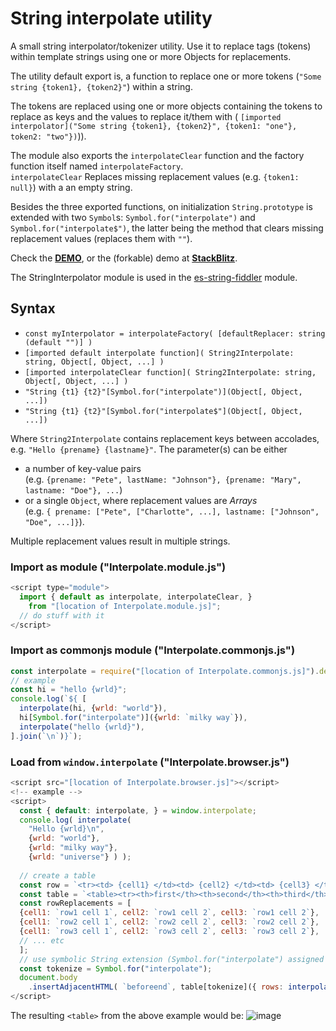 # String interpolate utility

A small string interpolator/tokenizer utility. Use it to replace tags (tokens) within template strings 
using one or more Objects for replacements.

The utility default export is, a function to replace one or more tokens (`"Some string {token1}, {token2}"`) 
within a string.

The tokens are replaced using one or more objects containing the tokens to replace as keys and the
values to replace it/them with (
`[imported interpolator]("Some string {token1}, {token2}", {token1: "one"}, token2: "two"})`)).

The module also exports the `interpolateClear` function and the factory function itself named `interpolateFactory`.  
`interpolateClear` Replaces missing replacement values (e.g. `{token1: null}`) 
with a an empty string.

Besides the three exported functions, on initialization `String.prototype` is extended with two `Symbol`s: 
`Symbol.for("interpolate")` and `Symbol.for("interpolate$")`, the latter being the method that 
clears missing replacement values (replaces them with `""`).

Check the **[DEMO](https://kooiinc.github.io/StringInterpolator/)**, or the (forkable) 
demo at **[StackBlitz](https://stackblitz.com/edit/web-platform-nmqf7o?file=script.js)**.

The StringInterpolator module is used in the [es-string-fiddler](https://github.com/KooiInc/es-string-fiddler) module.

## Syntax
- `const myInterpolator = interpolateFactory( [defaultReplacer: string (default "")] )`
- `[imported default interpolate function]( String2Interpolate: string, Object[, Object, ...] )` 
- `[imported interpolateClear function]( String2Interpolate: string, Object[, Object, ...] )`
- `"String {t1} {t2}"[Symbol.for("interpolate")](Object[, Object, ...])`
- `"String {t1} {t2}"[Symbol.for("interpolate$"](Object[, Object, ...])`

Where `String2Interpolate` contains replacement keys between accolades, e.g. `"Hello {prename} {lastname}"`.
The parameter(s) can be either 
- a number of key-value pairs<br>
  (e.g. `{prename: "Pete", lastName: "Johnson"}, {prename: "Mary", lastname: "Doe"}, ...`)
- or a single `Object`, where replacement values are *Arrays*<br>
  (e.g. `{ prename: ["Pete", ["Charlotte", ...], lastname: ["Johnson", "Doe", ...]}`).  

Multiple replacement values result in multiple strings.

### Import as module ("Interpolate.module.js")

```javascript
<script type="module">
  import { default as interpolate, interpolateClear, } 
    from "[location of Interpolate.module.js]";
  // do stuff with it
</script>  
```

### Import as commonjs module ("Interpolate.commonjs.js")
```javascript
const interpolate = require("[location of Interpolate.commonjs.js]").default;
// example
const hi = "hello {wrld}";
console.log(`${ [
  interpolate(hi, {wrld: "world"}),
  hi[Symbol.for("interpolate")]({wrld: `milky way`}),
  interpolate("hello {wrld}"),
].join(`\n`)}`);
```

### Load from `window.interpolate` ("Interpolate.browser.js")

```javascript
<script src="[location of Interpolate.browser.js]"></script>
<!-- example -->
<script>
  const { default: interpolate, } = window.interpolate;
  console.log( interpolate(
    "Hello {wrld}\n",
    {wrld: "world"},
    {wrld: "milky way"},
    {wrld: "universe"} ) );
  
  // create a table
  const row = `<tr><td> {cell1} </td><td> {cell2} </td><td> {cell3} </td>`;
  const table = `<table><tr><th>first</th><th>second</th><th>third</th><tbody> {rows} </tbody></table>`;
  const rowReplacements = [
  {cell1: `row1 cell 1`, cell2: `row1 cell 2`, cell3: `row1 cell 2`},
  {cell1: `row2 cell 1`, cell2: `row2 cell 2`, cell3: `row2 cell 2`},
  {cell1: `row3 cell 1`, cell2: `row3 cell 2`, cell3: `row3 cell 2`},
  // ... etc
  ];
  // use symbolic String extension (Symbol.for("interpolate") assigned as 'tokenize')
  const tokenize = Symbol.for("interpolate");
  document.body
    .insertAdjacentHTML( `beforeend`, table[tokenize]({ rows: interpolate(row, ...rowReplacements) }) );
</script>
```

The resulting `<table>` from the above example would be:
![image](https://github.com/KooiInc/StringInterpolator/assets/836043/034d5b9c-8247-4f69-af76-503594ec6622)


